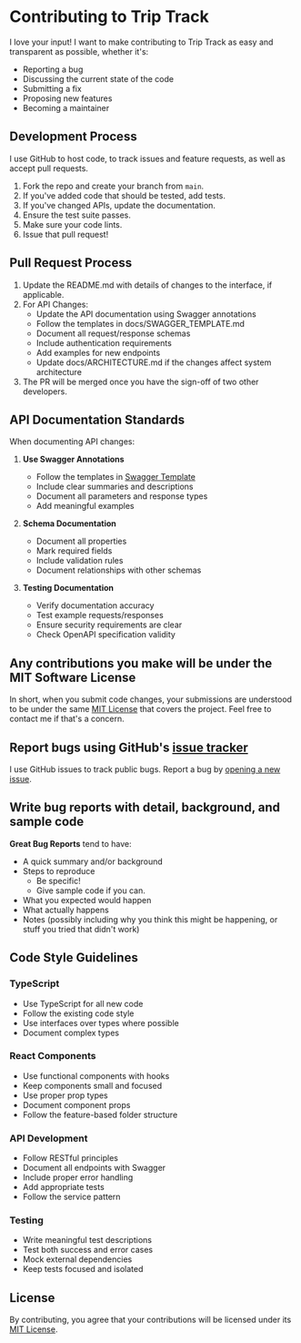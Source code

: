 # Contributing to Trip Track

I love your input! I want to make contributing to Trip Track as easy and transparent as possible, whether it's:

- Reporting a bug
- Discussing the current state of the code
- Submitting a fix
- Proposing new features
- Becoming a maintainer

## Development Process

I use GitHub to host code, to track issues and feature requests, as well as accept pull requests.

1. Fork the repo and create your branch from `main`.
2. If you've added code that should be tested, add tests.
3. If you've changed APIs, update the documentation.
4. Ensure the test suite passes.
5. Make sure your code lints.
6. Issue that pull request!

## Pull Request Process

1. Update the README.md with details of changes to the interface, if applicable.
2. For API Changes:
   - Update the API documentation using Swagger annotations
   - Follow the templates in docs/SWAGGER_TEMPLATE.md
   - Document all request/response schemas
   - Include authentication requirements
   - Add examples for new endpoints
   - Update docs/ARCHITECTURE.md if the changes affect system architecture
3. The PR will be merged once you have the sign-off of two other developers.

## API Documentation Standards

When documenting API changes:

1. **Use Swagger Annotations**

   - Follow the templates in [Swagger Template](SWAGGER_TEMPLATE.md)
   - Include clear summaries and descriptions
   - Document all parameters and response types
   - Add meaningful examples

2. **Schema Documentation**

   - Document all properties
   - Mark required fields
   - Include validation rules
   - Document relationships with other schemas

3. **Testing Documentation**
   - Verify documentation accuracy
   - Test example requests/responses
   - Ensure security requirements are clear
   - Check OpenAPI specification validity

## Any contributions you make will be under the MIT Software License

In short, when you submit code changes, your submissions are understood to be under the same [MIT License](../LICENSE) that covers the project. Feel free to contact me if that's a concern.

## Report bugs using GitHub's [issue tracker](https://github.com/babaygt/trip-track-social/issues)

I use GitHub issues to track public bugs. Report a bug by [opening a new issue](https://github.com/babaygt/trip-track-social/issues/new).

## Write bug reports with detail, background, and sample code

**Great Bug Reports** tend to have:

- A quick summary and/or background
- Steps to reproduce
  - Be specific!
  - Give sample code if you can.
- What you expected would happen
- What actually happens
- Notes (possibly including why you think this might be happening, or stuff you tried that didn't work)

## Code Style Guidelines

### TypeScript

- Use TypeScript for all new code
- Follow the existing code style
- Use interfaces over types where possible
- Document complex types

### React Components

- Use functional components with hooks
- Keep components small and focused
- Use proper prop types
- Document component props
- Follow the feature-based folder structure

### API Development

- Follow RESTful principles
- Document all endpoints with Swagger
- Include proper error handling
- Add appropriate tests
- Follow the service pattern

### Testing

- Write meaningful test descriptions
- Test both success and error cases
- Mock external dependencies
- Keep tests focused and isolated

## License

By contributing, you agree that your contributions will be licensed under its [MIT License](../LICENSE).
